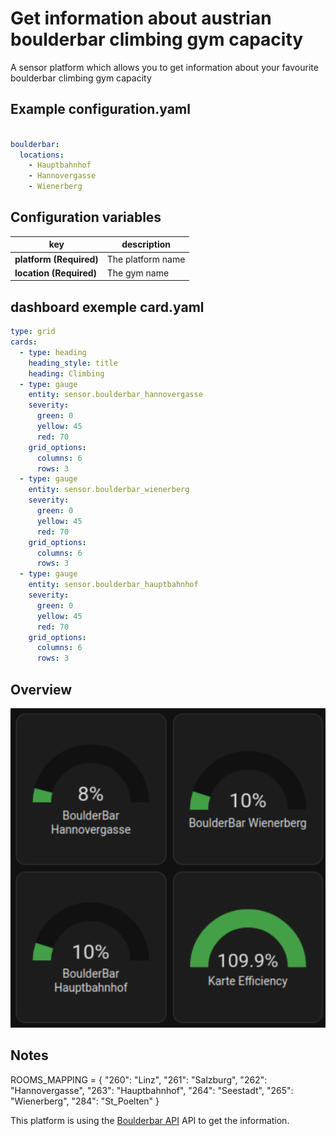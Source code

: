 
# Get information about austrian boulderbar climbing gym capacity 

A sensor platform which allows you to get information about your favourite boulderbar climbing gym capacity


## Example configuration.yaml

```yaml

boulderbar:
  locations:
    - Hauptbahnhof
    - Hannovergasse
    - Wienerberg


```

## Configuration variables

key | description
-- | --
**platform (Required)** | The platform name
**location (Required)** | The gym name

## dashboard exemple card.yaml



```yaml
type: grid
cards:
  - type: heading
    heading_style: title
    heading: Climbing
  - type: gauge
    entity: sensor.boulderbar_hannovergasse
    severity:
      green: 0
      yellow: 45
      red: 70
    grid_options:
      columns: 6
      rows: 3
  - type: gauge
    entity: sensor.boulderbar_wienerberg
    severity:
      green: 0
      yellow: 45
      red: 70
    grid_options:
      columns: 6
      rows: 3
  - type: gauge
    entity: sensor.boulderbar_hauptbahnhof
    severity:
      green: 0
      yellow: 45
      red: 70
    grid_options:
      columns: 6
      rows: 3

```

## Overview

![Overview](overview.png)


## Notes


ROOMS_MAPPING = {
    "260": "Linz",
    "261": "Salzburg",
    "262": "Hannovergasse",
    "263": "Hauptbahnhof",
    "264": "Seestadt",
    "265": "Wienerberg",
    "284": "St_Poelten"
}

This platform is using the [Boulderbar API](http://www.boulderbar.net) API to get the information.



